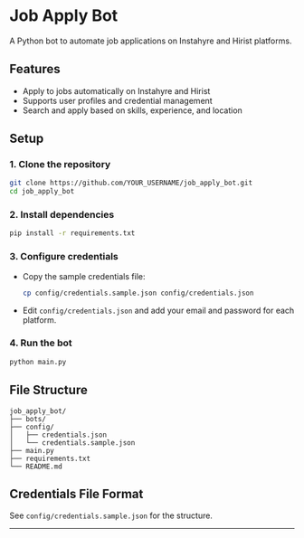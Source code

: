 # Job Apply Bot

A Python bot to automate job applications on Instahyre and Hirist platforms.

## Features

- Apply to jobs automatically on Instahyre and Hirist
- Supports user profiles and credential management
- Search and apply based on skills, experience, and location

## Setup

### 1. Clone the repository

```sh
git clone https://github.com/YOUR_USERNAME/job_apply_bot.git
cd job_apply_bot
```

### 2. Install dependencies

```sh
pip install -r requirements.txt
```

### 3. Configure credentials

- Copy the sample credentials file:

  ```sh
  cp config/credentials.sample.json config/credentials.json
  ```

- Edit `config/credentials.json` and add your email and password for each platform.

### 4. Run the bot

```sh
python main.py
```

## File Structure

```
job_apply_bot/
├── bots/
├── config/
│   ├── credentials.json
│   └── credentials.sample.json
├── main.py
├── requirements.txt
└── README.md
```

## Credentials File Format

See `config/credentials.sample.json` for the structure.  


---

